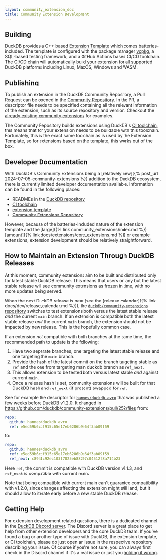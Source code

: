 ```yaml
---
layout: community_extension_doc
title: Community Extension Development
---
```


## Building

DuckDB provides a C++ based [Extension Template](https://github.com/duckdb/extension-template) which comes batteries-included.
The template is configured with the package manager [vcpkg](https://vcpkg.io/), a SQL-based testing framework, and a GitHub Actions based CI/CD toolchain.
The CI/CD chain will automatically build your extension for all supported DuckDB platforms including Linux, MacOS, Windows and WASM.

## Publishing

To publish an extension in the DuckDB Community Repository, a Pull Request can be opened in the [Community Repository](https://github.com/duckdb/community-extensions). In the PR,
a descriptor file needs to be specified containing all the relevant information of the extension, such as its source repository and version. Checkout the [already existing community extensions](https://github.com/duckdb/community-extensions/tree/main/extensions) for examples.

The Community Repository builds extensions using DuckDB's [CI toolchain](https://github.com/duckdb/extension-ci-tools), this means that
for your extension needs to be buildable with this toolchain. Fortunately, this is the exact same toolchain as is used by the Extension Template, so
for extensions based on the template, this works out of the box.

## Developer Documentation

With DuckDB's Community Extensions being a [relatively new]({% post_url 2024-07-05-community-extensions %}) addition to the DuckDB ecosystem, there is currently limited developer documentation available. Information can be found in the following places:

* READMEs in the [DuckDB repository](https://github.com/duckdb/duckdb)
* [CI toolchain](https://github.com/duckdb/extension-ci-tools)
* [extension template](https://github.com/duckdb/extension-template)
* [Community Extensions Repository](https://github.com/duckdb/community-extensions)

However, because of the batteries-included nature of the extension template and the [large]({% link community_extensions/index.md %}) [amount]({% link docs/extensions/core_extensions.md %}) or example extensions, extension development should be relatively straightforward.

## How to Maintain an Extension Through DuckDB Releases

At this moment, community extensions aim to be built and distributed only for latest stable DuckDB release.
This means that users on any but the latest stable release will see community extensions as frozen in time, with no more updates being served.

When the next DuckDB release is near (see the [release calendar]({% link docs/dev/release_calendar.md %})), the [`duckdb/community-extensions` repository](https://github.com/duckdb/community-extensions/) switches to test extensions both versus the latest stable release *and* the current `main` branch.
If an extension is compatible both the latest stable release *and* the current `main` branch, the extension should not be impacted by new release.
This is the hopefully common case.

If an extension *not* compatible with both branches at the same time, the recommended path to update is the following:

1. Have two separate branches, one targeting the latest stable release and one targeting the `main` branch.
2. Provide the hash of the latest commit on the branch targeting stable as `ref` and the one from targeting main duckdb branch as `ref_next`.
3. This allows extension to be tested both versus latest stable *and* against current `main`.
4. Once a release hash is set, community extensions will be built for that DuckDB hash and `ref_next` (if present) swapped for `ref`.

See for example the descriptor for [`hannes/duckdb_avro`](https://github.com/hannes/duckdb_avro) that was published a few weeks before DuckDB v1.2.0.
It changed in <https://github.com/duckdb/community-extensions/pull/252/files> from:

```yaml
repo:
  github: hannes/duckdb_avro
  ref: e5ed59b6ccf915c65e17eb6286b9a64f3ab09f59
```

to:

```yaml
repo:
  github: hannes/duckdb_avro
  ref: e5ed59b6ccf915c65e17eb6286b9a64f3ab09f59
  ref_next: c8941c92ec103f7825eb88207c04512f8a714b23
```

Here `ref`, the commit is compatible with DuckDB version v1.1.3, and `ref_next` is compatible with current main.

Note that being compatible with current main can't guarantee compatibility with v1.2.0, since changes affecting the extension might still land, but it should allow to iterate early before a new stable DuckDB release.

## Getting Help

For extension development related questions, there is a dedicated channel in the [DuckDB Discord server](https://discord.com/invite/tcvwpjfnZx). The Discord server is
a great place to get help from other extension developers and the core DuckDB team. If you've found a bug or another type of issue with DuckDB, the extension template, or CI toolchain, please do just open an issue in the respective repository describing your issue.
Of course if you're not sure, you can always first check in the Discord channel if it's a real issue or just you [holding it wrong](https://www.wired.com/2010/06/iphone-4-holding-it-wrong/).
